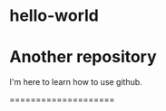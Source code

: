 # hello-world
Another repository 
====================

I'm here to learn how to use github.  


====================
